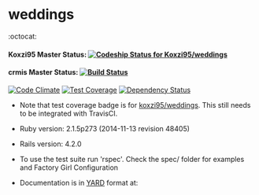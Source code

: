 # weddings

:octocat:

#### Koxzi95 Master Status: [ ![Codeship Status for Koxzi95/weddings](https://codeship.com/projects/7f33ca50-9087-0132-c49a-4692b7ab2422/status?branch=master)](https://codeship.com/projects/61544)

#### crmis Master Status: [![Build Status](https://travis-ci.org/crmis/weddings.svg?branch=master)](https://travis-ci.org/crmis/weddings)

[![Code Climate](https://codeclimate.com/github/crmis/weddings/badges/gpa.svg)](https://codeclimate.com/github/crmis/weddings)
[![Test Coverage](https://codeclimate.com/github/crmis/weddings/badges/coverage.svg)](https://codeclimate.com/github/crmis/weddings)
[![Dependency Status](https://gemnasium.com/crmis/weddings.svg)](https://gemnasium.com/crmis/weddings)

* Note that test coverage badge is for [koxzi95/weddings](https://github.com/Koxzi95/weddings). This still needs to be integrated with TravisCI.


* Ruby version: 2.1.5p273 (2014-11-13 revision 48405)

* Rails version: 4.2.0

* To use the test suite run 'rspec'. Check the spec/ folder for examples and Factory Girl Configuration

* Documentation is in [YARD](https://github.com/lsegal/yard) format at:
